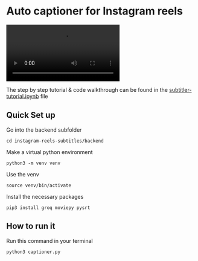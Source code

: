 # Auto captioner for Instagram reels

<video controls src="whispertimestamp.mp4" title="Example Video"></video>

The step by step tutorial & code walkthrough can be found in the [subtitler-tutorial.ipynb](subtitler-tutorial.ipynb) file


## Quick Set up

Go into the backend subfolder

`cd instagram-reels-subtitles/backend`

Make a virtual python environment

```python3 -m venv venv```

Use the venv

`source venv/bin/activate`

Install the necessary packages

`pip3 install groq moviepy pysrt`

## How to run it
Run this command in your terminal

`python3 captioner.py`